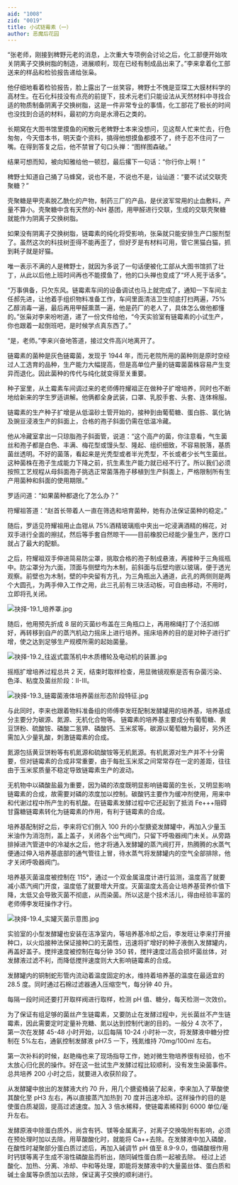 ```yaml
---
aid: "1008"
zid: "0019"
title: 小试链霉素（一）
author: 恶魔后花园
---
```


“张老师，刚接到稗野元老的消息，上次重大专项例会讨论之后，化工部便开始攻关阴离子交换树脂的制造，进展顺利，现在已经有制成品出来了。”李来拿着化工部送来的样品和检验报告递给张枭。

他仔细地看着检验报告，脸上露出了一丝笑容，稗野士不愧是亚琛工大膜材料学的高材生。在石化科技没有点亮的前提下，技术元老们只能设法从天然材料中寻找合适的物质制备阴离子交换树脂，这是一件非常专业的事情，化工部花了极长的时间也没找到合适的材料，最初的方向是水滑石之类的。

长期窝在大图书馆里摸鱼的闲散元老稗野士本来没想问，见这帮人忙来忙去，行色匆匆，今天借本书，明天查个资料，搞得他想摸鱼都摸不了，终于忍不住问了一嘴。在得到答复之后，他不禁冒了句口头禅：“图样图森破。”

结果可想而知，被向知雅给他一顿怼，最后撂下一句话：“你行你上啊！”

稗野士知道自己捅了马蜂窝，说也不是，不说也不是，讪讪道：“要不试试交联壳聚糖？”

壳聚糖是甲壳素脱乙酰化的产物，制药三厂的产品，是伏波军常用的止血敷料，产量不算小。壳聚糖中含有天然的-NH 基团，用甲醛进行交联，生成的交联壳聚糖就能作为阴离子交换树脂。

如果没有阴离子交换树脂，链霉素的纯化将受影响，张枭就只能安排生产口服剂型了。虽然这次的科技树歪得不能再歪了，但好歹是有材料可用，管它黑猫白猫，抓到耗子就是好猫。

唯一表示不满的人是稗野士，就因为多说了一句话便被化工部从大图书馆抓了壮丁，从此以后他上班时间再也不能摸鱼了，他的口头禅也变成了“坏人死于话多”。

“万事俱备，只欠东风。链霉素车间的设备调试也马上就完成了，通知一下车间主任郝先进，让他着手组织物料准备工作，车间里面清洁卫生彻底打扫两遍，75%乙醇消毒一遍，最后再用甲醛熏蒸一遍，他是药厂的老人了，具体怎么做他都懂的。”张枭对李来吩咐道，递了一份文件给他，“今天实验室有链霉素的小试生产，你也跟着一起倒班吧，是时候学点真东西了。”

“是，老师。”李来兴奋地答道，接过文件高兴地离开了。

链霉素的菌种是灰色链霉菌，发现于 1944 年，而元老院所用的菌种则是原时空经过人工选育的品种，生产能力大幅提高，但是高单位产量的链霉菌菌株容易产生变异而退化。因此菌种的传代与纯化就变得至关重要。

种子室里，从土霉素车间调过来的老师傅符耀祖正在做种子扩增培养，同时也不断地给新来的学生罗适讲解。他俩都全身武装，口罩、乳胶手套、头套、连体棉服。

链霉素的生产种子扩增是从低温砂土管开始的，接种到由葡萄糖、蛋白胨、氯化钠及豌豆浸液生产的斜面上，合格的孢子斜面仍需在低温冷藏。

他从冷藏室拿出一只琼脂孢子斜面管，说道：“这个高产的菌，你注意看，气生菌丝和孢子都是白色、丰满、梅花型或馒头型、隆起、组织细致，不容易脱落，基质菌丝透明。不好的菌落，看起来是光秃型或者半光秃型，不长或者少长气生菌丝。这种菌株在孢子生成能力下降之前，抗生素生产能力就已经不行了。所以我们必须按照工艺规程从母斜面孢子挑选正常菌落孢子移植到生产斜面上，严格限制所有生产用菌种和斜面的使用期限。”

罗适问道：“如果菌种都退化了怎么办？”

符耀祖答道：“赵首长带着人一直在筛选和培育菌种，她有办法保证菌种的稳定。”

随后，罗适见符耀祖用止血钳从 75%酒精玻璃瓶中夹出一坨浸满酒精的棉花，对双手进行全面的擦拭，然后等手套自然晾干——目前橡胶已经能少量生产，医疗口就占了最大的配额。

之后，符耀祖双手伸进简易防尘罩，挑取合格的孢子制成悬液，再接种于三角摇瓶中。防尘罩分为六面，顶面与侧壁均为木制，前斜面与后壁均嵌以玻璃，便于透光观察。前壁也为木制，壁的中央留有方孔，为三角瓶出入通道，此孔的两侧则是两个大圆孔，为两手伸入工作之用，此三孔前有三块活动板，可自由移动，不用时，立即将孔关闭。

![抉择-19.1_培养罩.jpg](/1008/抉择-19.1_培养罩.jpg)

随后，他用预先折成 8 层的灭菌纱布盖在三角瓶口上，再用棉绳打了个活扣绑好，再转移到自产的蒸汽机动力摇床上进行培养。摇床培养的目的是对种子进行扩增，使之达到足够生产规模所需的起始菌量。

![抉择-19.2_往返式震荡机中木质槽轮及电动机的装置.jpg](/1008/抉择-19.2_往返式震荡机中木质槽轮及电动机的装置.jpg)

摇瓶扩增培养过程总共 2 天，结束时取样检查，用显微镜观察是否有杂菌污染、色泽、粘度及菌丝阶段：II-III。

![抉择-19.3_链霉菌液体培养菌丝形态阶段特征.jpg](/1008/抉择-19.3_链霉菌液体培养菌丝形态阶段特征.jpg)

与此同时，李来也跟着物料准备组的师傅李发旺配制发酵罐用的培养基，培养基成分主要分为碳源、氮源、无机化合物等。
链霉素的培养基主要成分有葡萄糖、黄豆饼粉、硫酸铵、磷酸二氢钾、磷酸钙、玉米浆等。碳源以葡萄糖为最好，另外还需加入少量乳酸，刺激链霉素的合成。

氮源包括黄豆饼粉等有机氮源和硫酸铵等无机氮源。有机氮源对生产并不十分需要，但对链霉素的合成非常重要，由于每批玉米浆之间常常存在一定的差距，往往由于玉米浆质量不稳定导致链霉素生产的波动。

无机物中以磷酸盐最为重要，因为磷的浓度既明显影响链霉菌的生长，又明显影响链霉素的合成，故需要对磷的浓度加以控制。碳酸钙主要作为缓冲剂使用，用来中和代谢过程中所产生的有机酸。在链霉素发酵过程中它还起到了抵消 Fe+++阻碍甘露糖链霉素转化为链霉素的作用，有利于链霉素的合成。

培养基配制好之后，李来将它们倒入 100 升的小型搪瓷发酵罐中，再加入少量玉米油作为消泡剂，盖上盖子，关闭各个出气阀门，只留下呼吸器阀门未关。从旁路排掉进汽管道中的冷凝水之后，他才将通入发酵罐的蒸汽阀打开，热腾腾的水蒸气便通过伸入培养基底部的通气管往上冒，待水蒸气将发酵罐内的空气全部排除，他才关闭呼吸器阀门。

培养基灭菌温度被控制在 115°，通过一个双金属温度计进行监测，温度高了就要减小蒸汽阀门开度，温度低了就要增大开度。灭菌温度太高会让培养基营养价值下降，太低又会导致灭菌不彻底，从而染菌。所以这是个技术活儿，得由经验丰富的老师傅李发旺操作才行。

![抉择-19.4_实罐灭菌示意图.jpg](/1008/抉择-19.4_实罐灭菌示意图.jpg)

实验室的小型发酵罐也安装在洁净室内，等培养基冷却之后，李发旺让李来打开接种口，以火焰接种法保证接种口的无菌性，迅速将扩增好的种子液倒入发酵罐内，再盖好盖子。搅拌速度被控制在每分钟 350 转，搅拌速度过高会损坏菌丝体，对发酵液过滤不利，而降低搅拌速度则大大影响链霉素的合成。

发酵罐内的铜制蛇形管内流动着温度固定的水，维持着培养基的温度在最适宜的 28.5 度。同时通过石棉过滤器通入压缩空气，每分钟 40 升。

每隔一段时间还要打开取样阀进行取样，检测 pH 值、糖分，每天检测一次效价。

为了保证有组足够的菌丝产生链霉素，又要防止在发酵过程中，光长菌丝不产生链霉素，因此需要定时定量补充糖、氮以达到控制代谢的目的。一般分 4 次不了，第一次在发酵 45-48 小时开始，以后每隔 10-24 小时补一次，将发酵液中糖分控制在 5%左右，通氨控制发酵液 pH7.5 一下，残氮维持 70mg/100ml 左右。

第一次补料的时候，赵艳梅也来了现场指导工作，她对微生物培养很有经验，也不太放心归化民的操作。好在这一批试生产发酵过程比较顺利，没有发生染菌事件。总共培养 200 小时之后，就要进入收获阶段了。

从发酵罐中放出的发酵液大约 70 升，用几个搪瓷桶装了起来，李来加入了草酸使其酸化至 pH3 左右，再以直接蒸汽加热到 70 度并迅速冷却。这样操作的目的是使蛋白质凝固，提高过滤速度。加入 3 倍水稀释，使链霉素稀释到 6000 单位/毫升左右。

发酵原液中除蛋白质外，尚含有钙、镁等金属离子，对离子交换吸附有影响，必须在预处理时加以去除。用草酸酸化时，就能将 Ca++去除。在发酵液中加入磷酸，在酸性时凝聚部分蛋白质过滤后，再加入碱调节 pH 值至 8.9-9.0，借磷酸根作用时钙镁等离子生成不溶性磷酸盐而析出，随同碱性蛋白质一起被去除。
经过上述酸化、加热、分离、冷却、中和等处理，即能将发酵液中的大量菌丝体、蛋白质和碱土金属等杂质加以去除，保证离子交换的顺利进行。
